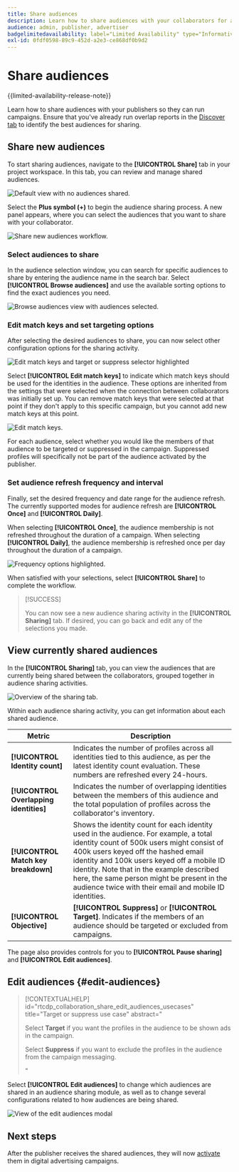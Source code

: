 ```yaml
---
title: Share audiences
description: Learn how to share audiences with your collaborators for advertising campaigns.
audience: admin, publisher, advertiser
badgelimitedavailability: label="Limited Availability" type="Informative" url="https://helpx.adobe.com/legal/product-descriptions/real-time-customer-data-platform-collaboration.html newtab=true"
exl-id: 0fdf0598-89c9-452d-a2e3-ce868df0b9d2
---
```

# Share audiences

 {{limited-availability-release-note}}

Learn how to share audiences with your publishers so they can run campaigns. Ensure that you've already run overlap reports in the [Discover tab](/help/guide/collaborate/discover.md) to identify the best audiences for sharing.

## Share new audiences

To start sharing audiences, navigate to the **[!UICONTROL Share]** tab in your project workspace. In this tab, you can review and manage shared audiences.

![Default view with no audiences shared.](/help/assets/collaborate/share/share-new-audiences.png)

Select the **Plus symbol (+)** to begin the audience sharing process. A new panel appears, where you can select the audiences that you want to share with your collaborator. 

![Share new audiences workflow.](/help/assets/collaborate/share/share-audiences-workflow.png)

### Select audiences to share

In the audience selection window, you can search for specific audiences to share by entering the audience name in the search bar. Select **[!UICONTROL Browse audiences]** and use the available sorting options to find the exact audiences you need.

![Browse audiences view with audiences selected.](/help/assets/collaborate/share/browse-audiences-view.png)

### Edit match keys and set targeting options

After selecting the desired audiences to share, you can now select other configuration options for the sharing activity.

![Edit match keys and target or suppress selector highlighted](/help/assets/collaborate/share/match-keys-and-targeting.png)

Select **[!UICONTROL Edit match keys]** to indicate which match keys should be used for the identities in the audience. These options are inherited from the settings that were selected when the connection between collaborators was initially set up. You can remove match keys that were selected at that point if they don't apply to this specific campaign, but you cannot add new match keys at this point. 

![Edit match keys.](/help/assets/collaborate/share/update-match-keys.png)

For each audience, select whether you would like the members of that audience to be targeted or suppressed in the campaign. Suppressed profiles will specifically not be part of the audience activated by the publisher.

### Set audience refresh frequency and interval

Finally, set the desired frequency and date range for the audience refresh. The currently supported modes for audience refresh are **[!UICONTROL Once]** and **[!UICONTROL Daily]**. 

When selecting **[!UICONTROL Once]**, the audience membership is not refreshed throughout the duration of a campaign. When selecting **[!UICONTROL Daily]**, the audience membership is refreshed once per day throughout the duration of a campaign.

![Frequency options highlighted.](/help/assets/collaborate/share/audience-refresh-frequency.png)

When satisfied with your selections, select **[!UICONTROL Share]** to complete the workflow. 

>[!SUCCESS]
>
>You can now see a new audience sharing activity in the **[!UICONTROL Sharing]** tab. If desired, you can go back and edit any of the selections you made. 

## View currently shared audiences

In the **[!UICONTROL Sharing]** tab, you can view the audiences that are currently being shared between the collaborators, grouped together in audience sharing activities. 

![Overview of the sharing tab.](/help/assets/collaborate/share/share-tab-overview.png)

<!--

The banner at the top of the page shows figures across all audience sharing activities. 

![The hero banner in the sharing tab.](/help/assets/collaborate/share/share-hero-banner.png)


|Metric | Description |
|---------|----------|
| **[!UICONTROL Shared audiences]** | Indicates the number of audiences shared between collaborators in this project, across all audience sharing modules. |
| **[!UICONTROL Estimated addressable reach]** | Indicates the approximate number of profiles that you can reach across all the audiences that are currently shared in the project. [TODO: ADD INFORMATION ABOUT HOW THIS IS CALCULATED] |
| **[!UICONTROL Target identities]** | The number of identities across all audiences shared in this project for which you selected to target the profiles. |
| **[!UICONTROL Suppress identities]** | The number of identities across all audiences shared in this project for which you selected to suppress the profiles and thereby not target them in campaigns. |

-->

Within each audience sharing activity, you can get information about each shared audience. 

|Metric | Description |
|---------|----------|
| **[!UICONTROL Identity count]** | Indicates the number of profiles across all identities tied to this audience, as per the latest identity count evaluation. These numbers are refreshed every 24-hours. |
| **[!UICONTROL Overlapping identities]** | Indicates the number of overlapping identities between the members of this audience and the total population of profiles across the collaborator's inventory. |
| **[!UICONTROL Match key breakdown]** | Shows the identity count for each identity used in the audience. For example, a total identity count of 500k users might consist of 400k users keyed off the hashed email identity and 100k users keyed off a mobile ID identity. Note that in the example described here, the same person might be present in the audience twice with their email and mobile ID identities. |
| **[!UICONTROL Objective]** | **[!UICONTROL Suppress]** or **[!UICONTROL Target]**. Indicates if the members of an audience should be targeted or excluded from campaigns. |

The page also provides controls for you to **[!UICONTROL Pause sharing]** and **[!UICONTROL Edit audiences]**.

## Edit audiences {#edit-audiences}

>[!CONTEXTUALHELP]
>id="rtcdp_collaboration_share_edit_audiences_usecases"
>title="Target or suppress use case"
>abstract="<p>Select **Target** if you want the profiles in the audience to be shown ads in the campaign.</p> <p>Select **Suppress** if you want to exclude the profiles in the audience from the campaign messaging.</p>"

Select **[!UICONTROL Edit audiences]** to change which audiences are shared in an audience sharing module, as well as to change several configurations related to how audiences are being shared.

![View of the edit audiences modal](/help/assets/collaborate/share/edit-audiences-modal.png)

<!--

Search for audiences that you want to add to the sharing module. 

For each audience, you can select whether you'd like to target or suppress those profiles in campaigns. 

To remove an audience from the sharing module, select the trash can icon [TODO: add spectrum icon and folder].

Select how often you would like the audience membership to be refreshed and the date range within which you want the membership of the audience to be refreshed. 

TODO: are there any limitations for frequency in the M1 release?

-->

## Next steps

After the publisher receives the shared audiences, they will now [activate](/help/guide/collaborate/activate.md) them in digital advertising campaigns.

